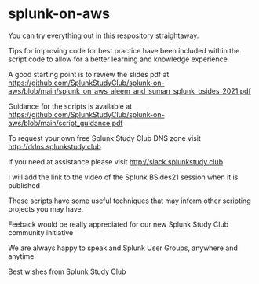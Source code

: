 # splunk-on-aws

You can try everything out in this respository straightaway. 

Tips for improving code for best practice have been included within the script code to allow for a better learning and knowledge experience

A good starting point is to review the slides pdf at https://github.com/SplunkStudyClub/splunk-on-aws/blob/main/splunk_on_aws_aleem_and_suman_splunk_bsides_2021.pdf

Guidance for the scripts is available at https://github.com/SplunkStudyClub/splunk-on-aws/blob/main/script_guidance.pdf

To request your own free Splunk Study Club DNS zone visit http://ddns.splunkstudy.club

If you need at assistance please visit http://slack.splunkstudy.club

I will add the link to the video of the Splunk BSides21 session when it is published

These scripts have some useful techniques that may inform other scripting projects you may have.

Feeback would be really appreciated for our new Splunk Study Club community initiative

We are always happy to speak and Splunk User Groups, anywhere and anytime

Best wishes from Splunk Study Club